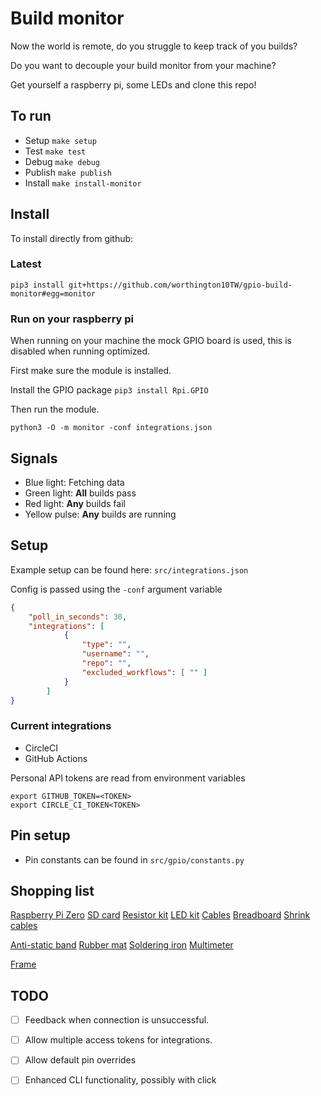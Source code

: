 # Build monitor

Now the world is remote, do you struggle to keep track of you builds?

Do you want to decouple your build monitor from your machine?

Get yourself a raspberry pi, some LEDs and clone this repo!

## To run

- Setup `make setup`
- Test `make test`
- Debug `make debug`
- Publish `make publish`
- Install `make install-monitor`

## Install

To install directly from github:

### Latest

`pip3 install git+https://github.com/worthington10TW/gpio-build-monitor#egg=monitor`

### Run on your raspberry pi 

When running on your machine the mock GPIO board is used, this is disabled when running optimized.

First make sure the module is installed.

Install the GPIO package `pip3 install Rpi.GPIO`

Then run the module.

`python3 -O -m monitor -conf integrations.json`

## Signals

- Blue light: Fetching data
- Green light: **All** builds pass
- Red light: **Any** builds fail
- Yellow pulse: **Any** builds are running

## Setup

Example setup can be found here: `src/integrations.json`

Config is passed using the `-conf` argument variable

```json
{
    "poll_in_seconds": 30,
    "integrations": [
            {
                "type": "",
                "username": "",
                "repo": "",
                "excluded_workflows": [ "" ]
            }
        ]
}
```

### Current integrations

- CircleCI
- GitHub Actions
  
Personal API tokens are read from environment variables

```shell
export GITHUB_TOKEN=<TOKEN>
export CIRCLE_CI_TOKEN<TOKEN>
```

## Pin setup

- Pin constants can be found in `src/gpio/constants.py`

## Shopping list

[Raspberry Pi Zero](https://thepihut.com/products/raspberry-pi-zero-w?src=raspberrypi)
[SD card](https://www.amazon.co.uk/Kingston-microSD-SDCS2-Adapter-Included/dp/B07YGZ7FY7/)
[Resistor kit](https://thepihut.com/products/ultimate-resistor-kit)
[LED kit](https://thepihut.com/products/ultimate-5mm-led-kit)
[Cables](https://thepihut.com/products/thepihuts-jumper-bumper-pack-120pcs-dupont-wire)
[Breadboard](https://thepihut.com/products/raspberry-pi-breadboard-half-size)
[Shrink cables](https://thepihut.com/products/multi-colored-heat-shrink-pack-3-32-1-8-3-16-diameters)

[Anti-static band](https://www.amazon.co.uk/gp/product/B07TGD5CD8/)
[Rubber mat](https://www.amazon.co.uk/gp/product/B075D9R8PZ/)
[Soldering iron](https://www.amazon.co.uk/gp/product/B07X3CZ3FJ/)
[Multimeter](https://www.amazon.co.uk/gp/product/B01N35ZVKY/)

[Frame](https://www.ikea.com/gb/en/p/ribba-frame-white-80378423/)

## TODO

- [ ] Feedback when connection is unsuccessful.
- [ ] Allow multiple access tokens for integrations.
- [ ] Allow default pin overrides
- [ ] Enhanced CLI functionality, possibly with click



